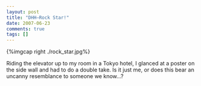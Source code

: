 ```yaml
---
layout: post
title: "DHH—Rock Star!"
date: 2007-06-23
comments: true
tags: []
---
```


  
{%imgcap right ./rock_star.jpg%}

Riding the elevator up to my room in a Tokyo hotel, I glanced at a
poster on the side wall and had to do a double take. Is it just me, or
does this bear an uncanny resemblance to someone we know…?

